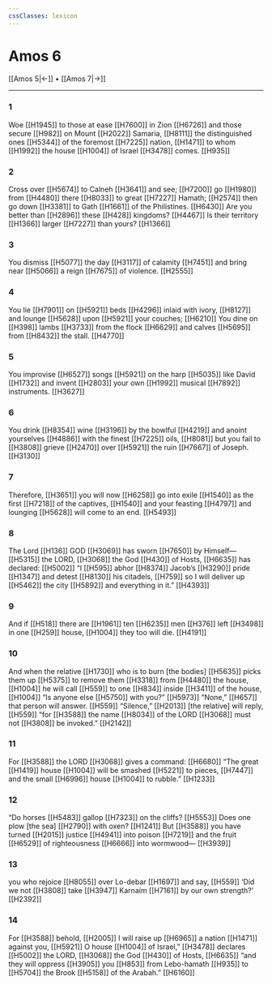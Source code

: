 ```yaml
---
cssClasses: lexicon
---
```


# Amos 6

[[Amos 5|←]] • [[Amos 7|→]]

---

### 1
Woe [[H1945]] to those at ease [[H7600]] in Zion [[H6726]] and those secure [[H982]] on Mount [[H2022]] Samaria, [[H8111]] the distinguished ones [[H5344]] of the foremost [[H7225]] nation, [[H1471]] to whom [[H1992]] the house [[H1004]] of Israel [[H3478]] comes. [[H935]]

### 2
Cross over [[H5674]] to Calneh [[H3641]] and see; [[H7200]] go [[H1980]] from [[H4480]] there [[H8033]] to great [[H7227]] Hamath; [[H2574]] then go down [[H3381]] to Gath [[H1661]] of the Philistines. [[H6430]] Are you better than [[H2896]] these [[H428]] kingdoms? [[H4467]] Is their territory [[H1366]] larger [[H7227]] than yours? [[H1366]]

### 3
You dismiss [[H5077]] the day [[H3117]] of calamity [[H7451]] and bring near [[H5066]] a reign [[H7675]] of violence. [[H2555]]

### 4
You lie [[H7901]] on [[H5921]] beds [[H4296]] inlaid with ivory, [[H8127]] and lounge [[H5628]] upon [[H5921]] your couches; [[H6210]] You dine on [[H398]] lambs [[H3733]] from the flock [[H6629]] and calves [[H5695]] from [[H8432]] the stall. [[H4770]]

### 5
You improvise [[H6527]] songs [[H5921]] on the harp [[H5035]] like David [[H1732]] and invent [[H2803]] your own [[H1992]] musical [[H7892]] instruments. [[H3627]]

### 6
You drink [[H8354]] wine [[H3196]] by the bowlful [[H4219]] and anoint yourselves [[H4886]] with the finest [[H7225]] oils, [[H8081]] but you fail to [[H3808]] grieve [[H2470]] over [[H5921]] the ruin [[H7667]] of Joseph. [[H3130]]

### 7
Therefore, [[H3651]] you will now [[H6258]] go into exile [[H1540]] as the first [[H7218]] of the captives, [[H1540]] and your feasting [[H4797]] and lounging [[H5628]] will come to an end. [[H5493]]

### 8
The Lord [[H136]] GOD [[H3069]] has sworn [[H7650]] by Himself— [[H5315]] the LORD, [[H3068]] the God [[H430]] of Hosts, [[H6635]] has declared: [[H5002]] “I [[H595]] abhor [[H8374]] Jacob’s [[H3290]] pride [[H1347]] and detest [[H8130]] his citadels, [[H759]] so I will deliver up [[H5462]] the city [[H5892]] and everything in it.” [[H4393]]

### 9
And if [[H518]] there are [[H1961]] ten [[H6235]] men [[H376]] left [[H3498]] in one [[H259]] house, [[H1004]] they too will die. [[H4191]]

### 10
And when the relative [[H1730]] who is to burn [the bodies] [[H5635]] picks them up [[H5375]] to remove them [[H3318]] from [[H4480]] the house, [[H1004]] he will call [[H559]] to one [[H834]] inside [[H3411]] of the house, [[H1004]] “Is anyone else [[H5750]] with you?” [[H5973]] “None,” [[H657]] that person will answer. [[H559]] “Silence,” [[H2013]] [the relative] will reply, [[H559]] “for [[H3588]] the name [[H8034]] of the LORD [[H3068]] must not [[H3808]] be invoked.” [[H2142]]

### 11
For [[H3588]] the LORD [[H3068]] gives a command: [[H6680]] “The great [[H1419]] house [[H1004]] will be smashed [[H5221]] to pieces, [[H7447]] and the small [[H6996]] house [[H1004]] to rubble.” [[H1233]]

### 12
“Do horses [[H5483]] gallop [[H7323]] on the cliffs? [[H5553]] Does one plow [the sea] [[H2790]] with oxen? [[H1241]] But [[H3588]] you have turned [[H2015]] justice [[H4941]] into poison [[H7219]] and the fruit [[H6529]] of righteousness [[H6666]] into wormwood— [[H3939]]

### 13
you who rejoice [[H8055]] over Lo-debar [[H1697]] and say, [[H559]] ‘Did we not [[H3808]] take [[H3947]] Karnaim [[H7161]] by our own  strength?’ [[H2392]]

### 14
For [[H3588]] behold, [[H2005]] I will raise up [[H6965]] a nation [[H1471]] against you, [[H5921]] O house [[H1004]] of Israel,” [[H3478]] declares [[H5002]] the LORD, [[H3068]] the God [[H430]] of Hosts, [[H6635]] “and they will oppress [[H3905]] you [[H853]] from Lebo-hamath [[H935]] to [[H5704]] the Brook [[H5158]] of the Arabah.” [[H6160]]

